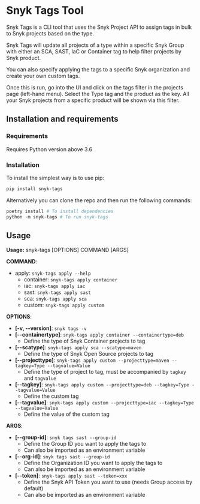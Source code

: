 # Snyk Tags Tool

Snyk Tags is a CLI tool that uses the Snyk Project API to assign tags in bulk to Snyk projects based on the type.

Snyk Tags will update all projects of a type within a specific Snyk Group with either an SCA, SAST, IaC or Container tag to help filter projects by Snyk product.

You can also specify applying the tags to a specific Snyk organization and create your own custom tags.

Once this is run, go into the UI and click on the tags filter in the projects page (left-hand menu). Select the Type tag and the product as the key. All your Snyk projects from a specific product will be shown via this filter.

## Installation and requirements

### Requirements

Requires Python version above 3.6

### Installation

To install the simplest way is to use pip:

```bash
pip install snyk-tags
```

Alternatively you can clone the repo and then run the following commands:

```python
poetry install # To install dependencies
python -m snyk-tags # To run snyk-tags
```

## Usage

**Usage:** snyk-tags [OPTIONS] COMMAND [ARGS]

**COMMAND**:

- apply: ```snyk-tags apply --help```
  - container: ```snyk-tags apply container```
  - iac: ```snyk-tags apply iac```
  - sast: ```snyk-tags apply sast```
  - sca: ```snyk-tags apply sca```
  - custom: ```snyk-tags apply custom```

**OPTIONS**:

- **[-v, --version]**: ```snyk tags -v```
- **[--containertype]**: ```snyk-tags apply container --containertype=deb```
  - Define the type of Snyk Container projects to tag
- **[--scatype]**: ```snyk-tags apply sca --scatype=maven```
  - Define the type of Snyk Open Source projects to tag
- **[--projecttype]**: ```snyk-tags apply custom --projecttype=maven --tagkey=Type --tagvalue=Value```
  - Define the type of project to tag, must be accompanied by ```tagkey``` and ```tagvalue```
- **[--tagkey]**: ```snyk-tags apply custom --projecttype=deb --tagkey=Type --tagvalue=Value```
  - Define the custom tag
- **[--tagvalue]**: ```snyk-tags apply custom --projecttype=iac --tagkey=Type --tagvalue=Value```
  - Define the value of the custom tag

**ARGS**:

- **[--group-id]**: ```snyk tags sast --group-id```
  - Define the Group ID you want to apply the tags to
  - Can also be imported as an environment variable
- **[--org-id]**: ```snyk tags sast --group-id```
  - Define the Organization ID you want to apply the tags to
  - Can also be imported as an environment variable
- **[--token]**: ```snyk-tags apply sast --token=xxx```
  - Define the Snyk API Token you want to use (needs Group access by default)
  - Can also be imported as an environment variable
